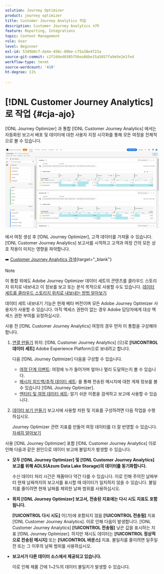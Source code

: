 ```yaml
---
solution: Journey Optimizer
product: journey optimizer
title: Customer Journey Analytics 작업
description: Customer Journey Analytics 시작
feature: Reporting, Integrations
topic: Content Management
role: User
level: Beginner
exl-id: 5349b0cf-da4e-458c-89be-c75a38e4721a
source-git-commit: c2f2dde40385f56ea86be15a5857fa9e5e2e2fed
workflow-type: tm+mt
source-wordcount: '410'
ht-degree: 11%

---
```


# [!DNL Customer Journey Analytics]로 작업  {#cja-ajo}


[!DNL Journey Optimizer] 과 통합 [!DNL Customer Journey Analytics] 에서는 자동화된 보고서 배포 및 데이터에 대한 사용자 지정 시각화를 통해 모든 여정을 전체적으로 볼 수 있습니다.

![](assets/cja.png)

에서 여정 생성 후 [!DNL Journey Optimizer], 고객 데이터를 가져올 수 있습니다. [!DNL Customer Journey Analytics] 보고서를 시작하고 고객과 여정 간의 모든 상호 작용이 미치는 영향을 파악합니다.

➡️ [Customer Journey Analytics 검색](https://experienceleague.adobe.com/docs/analytics-platform/using/cja-landing.html){target="_blank"}

>[!NOTE]
>
>이 통합 외에도 Adobe Journey Optimizer 데이터 세트의 콘텐츠를 클라우드 스토리지 위치로 내보내고 이 정보를 보고 또는 분석 목적으로 사용할 수도 있습니다. [데이터 세트를 클라우드 스토리지 위치로 내보내는 방법 알아보기](../data/export-datasets.md)
>
>데이터 세트 내보내기 기능은 현재 베타 버전이며 모든 Adobe Journey Optimizer 사용자가 사용할 수 있습니다. 아직 액세스 권한이 없는 경우 Adobe 담당자에게 대상 액세스 권한 부여를 요청하십시오.

사용 전 [!DNL Customer Journey Analytics] 여정의 경우 먼저 이 통합을 구성해야 합니다.

1. [연결 만들기](https://experienceleague.adobe.com/docs/analytics-platform/using/cja-connections/create-connection.html) 위치: [!DNL Customer Journey Analytics] (으)로 **[!UICONTROL 데이터 세트]** Adobe Experience Platform으로 보내려고 합니다.

   다음 [!DNL Journey Optimizer] 다음을 구성할 수 있습니다.
   * [여정 단계 이벤트](../data/datasets-query-examples.md#journey-step-event): 여정에 누가 들어가며 얼마나 멀리 도달하는지 볼 수 있습니다.
   * [메시지 피드백/추적 데이터 세트](../data/datasets-query-examples.md#message-feedback-event-dataset): 를 통해 전송된 메시지에 대한 게재 정보를 볼 수 있습니다 [!DNL Journey Optimizer].
   * [엔티티 및 여정 데이터 세트](../data/datasets-query-examples.md#entity-dataset): 알기 쉬운 이름을 검색하고 보고에 사용할 수 있습니다.

1. [데이터 보기 만들기](https://experienceleague.adobe.com/docs/analytics-platform/using/cja-dataviews/create-dataview.html) 보고서에 사용할 차원 및 지표를 구성하려면 다음 작업을 수행하십시오.

   Journey Optimizer 관련 지표를 만들어 여정 데이터를 더 잘 반영할 수 있습니다. [자세히 알아보기](https://experienceleague.adobe.com/docs/analytics-platform/using/integrations/ajo.html#configure-the-data-view-to-accommodate-journey-optimizer-dimensions-and-metrics)

사용 [!DNL Journey Optimizer] 포함 [!DNL Customer Journey Analytics] 이로 인해 다음과 같은 원인으로 데이터 보고에 불일치가 발생할 수 있습니다.

* **모두 [!DNL Journey Optimizer] 및 [!DNL Customer Journey Analytics] 보고를 위해 ADLS(Azure Data Lake Storage)의 데이터를 동기화합니다.**

  수신 데이터 처리 시간은 제품마다 약간 다를 수 있습니다. 이로 인해 주어진 날짜부터 현재 날짜까지의 보고서를 표시할 때 데이터가 일치하지 않을 수 있습니다. 불일치를 줄이려면 현재 날짜를 제외한 날짜 범위를 사용하십시오.

* **위치 [!DNL Journey Optimizer] 보고서, 전송된 지표에는 다시 시도 지표도 포함됩니다.**

  **[!UICONTROL 다시 시도]** 이(가)에 포함되지 않음 **[!UICONTROL 전송됨]** 지표 [!DNL Customer Journey Analytics]. 이로 인해 다음이 발생합니다. [!DNL Customer Journey Analytics] **[!UICONTROL 전송됨]** 낮은 값을 표시하는 지표 [!DNL Journey Optimizer]. 하지만 재시도 데이터는 **[!UICONTROL 정상적으로 전송된 메시지]** 또는 **[!UICONTROL 바운스]** 지표.
불일치를 줄이려면 일주일 전 또는 그 이후의 날짜 범위를 사용하십시오.

* **보고서가 다른 데이터 소스에서 제공되고 있습니다.**

  이로 인해 제품 간에 1~2%의 데이터 불일치가 발생할 수 있습니다.
